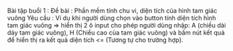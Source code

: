 Bài tập buổi 1 : 
Đề bài : Phần mềm tính chu vi, diện tích của hình tam giác vuông
Yêu cầu : Ví dụ khi người dùng chọn vào button tính diện tích hình tam giác vuông => hiển thị 2 ô input cho phép người dùng nhập: A (chiều dài dáy tam giác vuông), H (Chiều cao của tam giác vuông) và bấm nút kết quả để hiển thị ra kết quả diện tích <= (Tương tự cho trường hợp).
